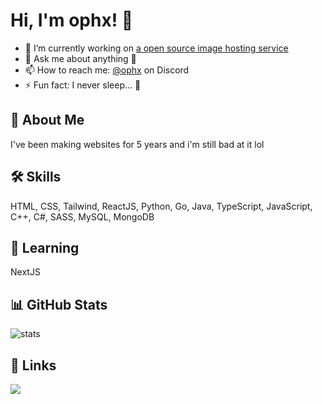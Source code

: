 # Hi, I'm ophx! 👋
- 🔭 I’m currently working on [a open source image hosting service](https://github.com/ophx/imghost)
- 💬 Ask me about anything 🙂
- 📫 How to reach me: [@ophx](https://discordid.netlify.app/?id=459738097622712320) on Discord
- ⚡ Fun fact: I never sleep... 👀

## 🚀 About Me
I've been making websites for 5 years and i'm still bad at it lol

## 🛠 Skills
HTML, CSS, Tailwind, ReactJS, Python, Go, Java, TypeScript, JavaScript, C++, C#, SASS, MySQL, MongoDB

## 🌱 Learning
NextJS

## 📊 GitHub Stats
![stats](https://github-readme-stats.vercel.app/api?username=ophx&show_icons=true&theme=transparent)

## 🔗 Links
[![](https://dcbadge.vercel.app/api/server/3DRqNct4vM)](https://discord.gg/3DRqNct4vM)
